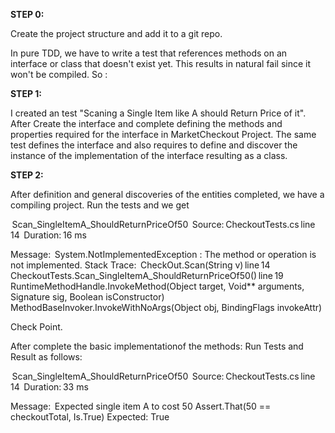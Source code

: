 ﻿**STEP 0:**

Create the project structure and add it to a git repo.

In pure TDD, we have to write a test that references methods on an interface or class that doesn't exist yet.
This results in natural fail since it won't be compiled.
So :

**STEP 1:**

I created an test "Scaning a Single Item like A should Return Price of it".
After Create the interface and complete defining the methods and properties required for the interface in MarketCheckout Project.
The same test defines the interface and also  requires to define and discover the instance of the implementation of the interface resulting as a class.


**STEP 2:**

After definition and general discoveries of the entities completed, we have a compiling project.
Run the tests and we get 

 Scan_SingleItemA_ShouldReturnPriceOf50
   Source: CheckoutTests.cs line 14
   Duration: 16 ms

  Message: 
System.NotImplementedException : The method or operation is not implemented.
Stack Trace: 
CheckOut.Scan(String v) line 14
CheckoutTests.Scan_SingleItemA_ShouldReturnPriceOf50() line 19
RuntimeMethodHandle.InvokeMethod(Object target, Void** arguments, Signature sig, Boolean isConstructor)
MethodBaseInvoker.InvokeWithNoArgs(Object obj, BindingFlags invokeAttr)

Check Point.

After complete the basic implementationof the methods:
Run Tests and Result as follows:

 Scan_SingleItemA_ShouldReturnPriceOf50
   Source: CheckoutTests.cs line 14
   Duration: 33 ms

  Message: 
  Expected single item A to cost 50
  Assert.That(50 == checkoutTotal, Is.True)
  Expected: True